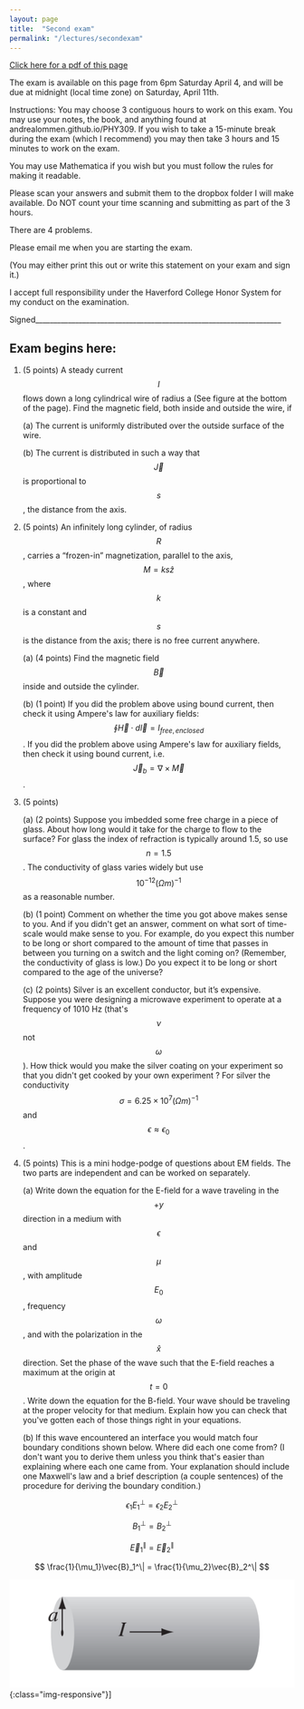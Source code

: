 ```yaml
---
layout: page
title:  "Second exam"
permalink: "/lectures/secondexam"
---
```


[Click here for a pdf of this page](secondexam.pdf)

The exam is available on this page from 6pm Saturday April 4, and will be due at midnight (local time zone) on
Saturday, April 11th.

Instructions: 
You may choose 3 contiguous hours to work on this exam.  You may use your notes, the book, and anything found at andrealommen.github.io/PHY309.  If you wish to take a 15-minute break during the exam (which I recommend) you may then take 3 hours and 15 minutes to work on the exam.

You may use Mathematica if you wish but you must follow the rules for making it readable.

Please scan your answers and submit them to the dropbox folder I will make available.  Do NOT count your time scanning and submitting as part of the 3 hours.

There are 4 problems.  

Please email me when you are starting the exam.

(You may either print this out or write this statement on your exam and sign
it.)

I accept full responsibility under the Haverford College Honor System for my conduct on the examination.


Signed____________________________________________________________________


Exam begins here:
-----------------------------------------------------------------------------

1.	(5 points) A steady current $$I$$ flows down a long cylindrical wire of radius a (See figure at the bottom of the page). Find the magnetic field, both inside and outside the wire, if 

	(a)	The current is uniformly distributed over the outside surface of the wire. 

	(b)	The current is distributed in such a way that $$\vec{J}$$ is proportional to 
$$s$$, the distance  from the axis. 


2.	(5 points) An infinitely long cylinder, of radius $$R$$, carries a “frozen-in” magnetization, parallel to the axis,  $$M = ks \hat{z}$$,  where $$k$$ is a constant and $$s$$ is the distance from the axis; there is no free current anywhere.

	(a) 	(4 points) Find the magnetic field $$\vec{B}$$ inside and outside the cylinder.
	
	(b)	(1 point) If you did the problem above using bound current, then check it using Ampere's law for auxiliary fields: $$\oint\vec{H}\cdot d\vec{l} = I_{free, enclosed}$$.  If you did the problem above using Ampere's law for auxiliary fields, then check it using bound current, i.e. $$\vec{J}_b = \nabla \times \vec{M}$$.

3.	(5 points)

	(a) (2 points) Suppose you imbedded some free charge in a piece of glass. About how long  would it take for the charge to flow to the surface?   For glass the index of refraction is typically around 1.5, so use $$n=1.5$$. The conductivity of glass varies widely but use $$10^{-12} (\Omega m)^{-1}$$ as a reasonable number.

	(b) (1 point) Comment on whether the time you got above makes sense to you.  And if you didn't get an answer, comment on what sort of time-scale would make sense to you.  For example, do you expect this number to be long or short compared to the amount of time that passes in between you turning on a switch and the light coming on? (Remember, the conductivity of glass is low.)  Do you expect it to be long or short compared to the age of the universe?

	(c) (2 points) Silver is an excellent conductor, but it’s expensive. Suppose you were designing a microwave experiment to operate at a frequency of 1010 Hz (that's $$\nu$$ not $$\omega$$). How thick would you make the silver coating on your experiment so that you didn't get cooked by your own experiment ?
For silver the conductivity $$\sigma = 6.25 \times 10^7 (\Omega m)^{-1}$$ and $$\epsilon \approx \epsilon_0$$.

4.	(5 points) This is a mini hodge-podge of questions about EM fields. The two parts
are independent and can be worked on separately.

	(a) Write down the equation for the E-field for a wave traveling in the $$+y$$ direction in a medium with $$\epsilon$$ and $$\mu$$, with amplitude $$E_0$$, frequency $$\omega$$, and with the polarization in the 
$$\hat{x}$$ direction.  Set the phase of the wave such that the E-field reaches
a maximum at the origin at $$t=0$$. Write down the equation for the B-field. Your
wave should be traveling at the proper velocity for that medium. 
Explain how you can check that you've gotten each of those
things right in your equations.  

	(b) If this wave encountered an interface you would match four
boundary conditions shown below.  Where did each one come from? (I don't want you to derive them unless you think that's easier than explaining where each one came from.  Your explanation should include one Maxwell's law and a brief description (a couple sentences) of the procedure for deriving the boundary condition.)  

$$
\epsilon_1E_1^\perp = \epsilon_2E_2^\perp  
$$

$$
B_1^\perp = B_2^\perp
$$

$$
\vec{E}_1^\| = \vec{E}_2^\|
$$

$$
\frac{1}{\mu_1}\vec{B}_1^\| =  \frac{1}{\mu_2}\vec{B}_2^\|  
$$ 

![Figure 5.40](Figures/Figure5.40.png){:class="img-responsive"}]
